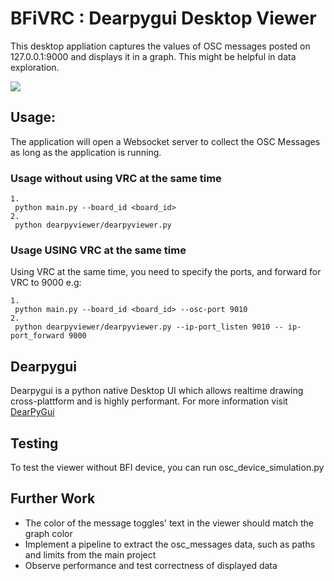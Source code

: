 # BFiVRC : Dearpygui Desktop Viewer

This desktop appliation captures the values of OSC messages posted on 127.0.0.1:9000 and displays it in a graph.
This might be helpful in data exploration.

<image src="media/demobfivcviewer.PNG"></image>

## Usage:
The application will open a Websocket server to collect the OSC Messages as long as the application is running.
### Usage without using VRC at the same time
```
1.
 python main.py --board_id <board_id>
2.
 python dearpyviewer/dearpyviewer.py 
```
### Usage USING VRC at the same time
Using VRC at the same time, you need to specify the ports, and forward for VRC to 9000 e.g:
```
1.
 python main.py --board_id <board_id> --osc-port 9010
2.
 python dearpyviewer/dearpyviewer.py --ip-port_listen 9010 -- ip-port_forward 9000 
```

## Dearpygui
Dearpygui is a python native Desktop UI which allows realtime drawing cross-plattform and is highly performant.
For more information visit [DearPyGui](https://github.com/hoffstadt/DearPyGui)

## Testing
To test the viewer without BFI device, you can run osc_device_simulation.py


## Further Work
- The color of the message toggles' text in the viewer should match the graph color 
- Implement a pipeline to extract the osc_messages data, such as paths and limits from the main project
- Observe performance and test correctness of displayed data


